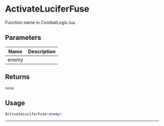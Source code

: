 # ActivateLuciferFuse

Function name in CombatLogic.lua

## Parameters

| Name  | Description |
| ----- | ----------- |
| enemy |             |

## Returns

`none`

## Usage

```lua
ActivateLuciferFuse(enemy)
```

---
